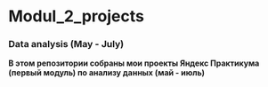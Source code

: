 # Modul_2_projects

### Data analysis (May - July)

**В этом репозитории собраны мои проекты Яндекс Практикума (первый модуль) по анализу данных (май - июль)**
